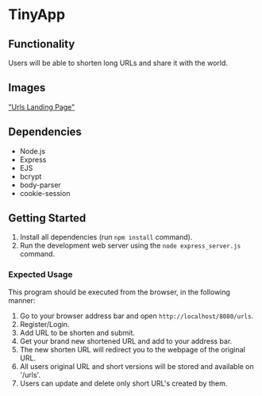 # TinyApp

## Functionality

Users will be able to shorten long URLs and share it with the world.

## Images

["Urls Landing Page"](https://github.com/PointCodeZero/TinyApp-Project/blob/master/docs/urls-land-page.jpg)

## Dependencies

- Node.js
- Express
- EJS
- bcrypt
- body-parser
- cookie-session

## Getting Started

1. Install all dependencies (run `npm install` command).
2. Run the development web server using the `node express_server.js` command.

### Expected Usage

This program should be executed from the browser, in the following manner:

1. Go to your browser address bar and open `http://localhost/8080/urls`.
2. Register/Login.
3. Add URL to be shorten and submit.
2. Get your brand new shortened URL and add to your address bar.
3. The new shorten URL will redirect you to the webpage of the original URL.
4. All users original URL and short versions will be stored and available on '/urls'.
5. Users can update and delete only short URL's created by them.
